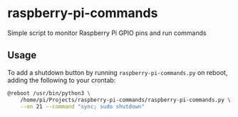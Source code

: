 # raspberry-pi-commands

Simple script to monitor Raspberry Pi GPIO pins and run commands

## Usage

To add a shutdown button by running `raspberry-pi-commands.py` on reboot, adding the following to your crontab:

```bash
@reboot /usr/bin/python3 \
	/home/pi/Projects/raspberry-pi-commands/raspberry-pi-commands.py \
	--on 21 --command "sync; sudo shutdown"
```
